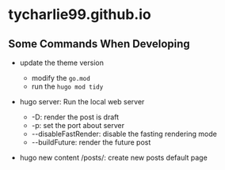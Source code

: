# tycharlie99.github.io

## Some Commands When Developing

- update the theme version
    - modify the `go.mod`
    - run the `hugo mod tidy`

- hugo server: Run the local web server
    - -D: render the post is draft
    - -p: set the port about server
    - --disableFastRender: disable the fasting rendering mode
    - --buildFuture: render the future post

- hugo new content /posts/<name>: create new posts default page
